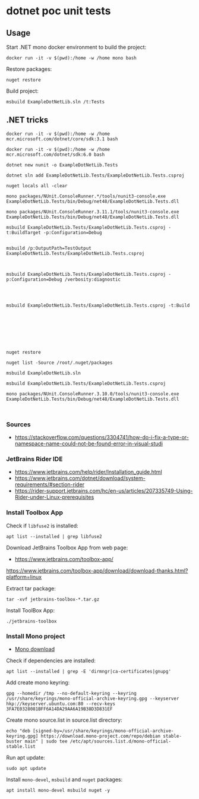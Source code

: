 # dotnet poc unit tests

## Usage

Start .NET mono docker environment to build the project:
```shell
docker run -it -v $(pwd):/home -w /home mono bash
```

Restore packages:
```shell
nuget restore
```

Build project:
```shell
msbuild ExampleDotNetLib.sln /t:Tests
```



## .NET tricks

```shell
docker run -it -v $(pwd):/home -w /home mcr.microsoft.com/dotnet/core/sdk:3.1 bash

docker run -it -v $(pwd):/home -w /home mcr.microsoft.com/dotnet/sdk:6.0 bash

dotnet new nunit -o ExampleDotNetLib.Tests

dotnet sln add ExampleDotNetLib.Tests/ExampleDotNetLib.Tests.csproj

nuget locals all -clear

mono packages/NUnit.ConsoleRunner.*/tools/nunit3-console.exe ExampleDotNetLib.Tests/bin/Debug/net48/ExampleDotNetLib.Tests.dll

mono packages/NUnit.ConsoleRunner.3.11.1/tools/nunit3-console.exe ExampleDotNetLib.Tests/bin/Debug/net48/ExampleDotNetLib.Tests.dll
```

```shell
msbuild ExampleDotNetLib.Tests/ExampleDotNetLib.Tests.csproj -t:BuildTarget -p:Configuration=Debug


msbuild /p:OutputPath=TestOutput ExampleDotNetLib.Tests/ExampleDotNetLib.Tests.csproj



msbuild ExampleDotNetLib.Tests/ExampleDotNetLib.Tests.csproj -p:Configuration=Debug /verbosity:diagnostic




msbuild ExampleDotNetLib.Tests/ExampleDotNetLib.Tests.csproj -t:Build








nuget restore

nuget list -Source /root/.nuget/packages

msbuild ExampleDotNetLib.sln

msbuild ExampleDotNetLib.Tests/ExampleDotNetLib.Tests.csproj

mono packages/NUnit.ConsoleRunner.3.10.0/tools/nunit3-console.exe ExampleDotNetLib.Tests/bin/Debug/net48/ExampleDotNetLib.Tests.dll



```

### Sources

- https://stackoverflow.com/questions/3304741/how-do-i-fix-a-type-or-namespace-name-could-not-be-found-error-in-visual-studi

### JetBrains Rider IDE

- https://www.jetbrains.com/help/rider/Installation_guide.html
- https://www.jetbrains.com/dotnet/download/system-requirements/#section-rider
- https://rider-support.jetbrains.com/hc/en-us/articles/207335749-Using-Rider-under-Linux-prerequisites

### Install Toolbox App

Check if `libfuse2` is installed:
```shell
apt list --installed | grep libfuse2
```

Download JetBrains Toolbox App from web page:

- https://www.jetbrains.com/toolbox-app/

https://www.jetbrains.com/toolbox-app/download/download-thanks.html?platform=linux

Extract tar package:
```shell
tar -xvf jetbrains-toolbox-*.tar.gz
```

Install ToolBox App:
```shell
./jetbrains-toolbox
```

### Install Mono project

- [Mono download](https://www.mono-project.com/download/stable/#download-lin-debian)

Check if dependencies are installed:
```shell
apt list --installed | grep -E 'dirmngr|ca-certificates|gnupg'
```

Add create mono keyring:
```shell
gpg --homedir /tmp --no-default-keyring --keyring /usr/share/keyrings/mono-official-archive-keyring.gpg --keyserver hkp://keyserver.ubuntu.com:80 --recv-keys 3FA7E0328081BFF6A14DA29AA6A19B38D3D831EF
```

Create mono source.list in source.list directory:
```shell
echo "deb [signed-by=/usr/share/keyrings/mono-official-archive-keyring.gpg] https://download.mono-project.com/repo/debian stable-buster main" | sudo tee /etc/apt/sources.list.d/mono-official-stable.list
```

Run apt update:
```shell
sudo apt update
```

Install `mono-devel`, `msbuild` and `nuget` packages:
```shell
apt install mono-devel msbuild nuget -y
```
